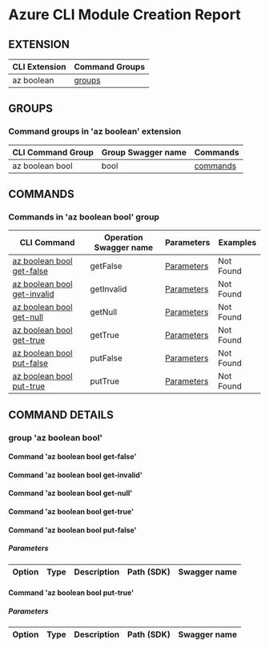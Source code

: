 # Azure CLI Module Creation Report

## EXTENSION
|CLI Extension|Command Groups|
|---------|------------|
|az boolean|[groups](#CommandGroups)

## GROUPS
### <a name="CommandGroups">Command groups in 'az boolean' extension </a>
|CLI Command Group|Group Swagger name|Commands|
|---------|------------|--------|
|az boolean bool|bool|[commands](#CommandsInbool)|

## COMMANDS
### <a name="CommandsInbool">Commands in 'az boolean bool' group</a>
|CLI Command|Operation Swagger name|Parameters|Examples|
|---------|------------|--------|-----------|
|[az boolean bool get-false](#boolgetFalse)|getFalse|[Parameters](#ParametersboolgetFalse)|Not Found|
|[az boolean bool get-invalid](#boolgetInvalid)|getInvalid|[Parameters](#ParametersboolgetInvalid)|Not Found|
|[az boolean bool get-null](#boolgetNull)|getNull|[Parameters](#ParametersboolgetNull)|Not Found|
|[az boolean bool get-true](#boolgetTrue)|getTrue|[Parameters](#ParametersboolgetTrue)|Not Found|
|[az boolean bool put-false](#boolputFalse)|putFalse|[Parameters](#ParametersboolputFalse)|Not Found|
|[az boolean bool put-true](#boolputTrue)|putTrue|[Parameters](#ParametersboolputTrue)|Not Found|


## COMMAND DETAILS

### group 'az boolean bool'
#### <a name="boolgetFalse">Command 'az boolean bool get-false'</a>

#### <a name="boolgetInvalid">Command 'az boolean bool get-invalid'</a>

#### <a name="boolgetNull">Command 'az boolean bool get-null'</a>

#### <a name="boolgetTrue">Command 'az boolean bool get-true'</a>

#### <a name="boolputFalse">Command 'az boolean bool put-false'</a>

##### <a name="ParametersboolputFalse">Parameters</a> 
|Option|Type|Description|Path (SDK)|Swagger name|
|------|----|-----------|----------|------------|
#### <a name="boolputTrue">Command 'az boolean bool put-true'</a>

##### <a name="ParametersboolputTrue">Parameters</a> 
|Option|Type|Description|Path (SDK)|Swagger name|
|------|----|-----------|----------|------------|